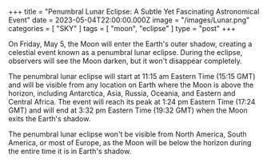 +++
title = "Penumbral Lunar Eclipse: A Subtle Yet Fascinating Astronomical Event"
date = 2023-05-04T22:00:00.000Z
image = "/images/Lunar.png"
categories = [ "SKY" ]
tags = [ "moon", "eclipse" ]
type = "post"
+++

On Friday, May 5, the Moon will enter the Earth's outer shadow, creating a celestial event known as a penumbral lunar eclipse. During the eclipse, observers will see the Moon darken, but it won't disappear completely.

The penumbral lunar eclipse will start at 11:15 am Eastern Time (15:15 GMT) and will be visible from any location on Earth where the Moon is above the horizon, including Antarctica, Asia, Russia, Oceania, and Eastern and Central Africa. The event will reach its peak at 1:24 pm Eastern Time (17:24 GMT) and will end at 3:32 pm Eastern Time (19:32 GMT) when the Moon exits the Earth's shadow.

The penumbral lunar eclipse won't be visible from North America, South America, or most of Europe, as the Moon will be below the horizon during the entire time it is in Earth's shadow.
